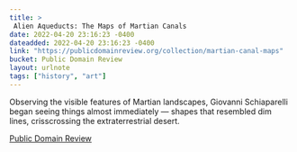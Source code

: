 ```yaml
---
title: > 
 Alien Aqueducts: The Maps of Martian Canals
date: 2022-04-20 23:16:23 -0400
dateadded: 2022-04-20 23:16:23 -0400
link: "https://publicdomainreview.org/collection/martian-canal-maps"
bucket: Public Domain Review
layout: urlnote
tags: ["history", "art"]
--- 
```

Observing the visible features of Martian landscapes, Giovanni Schiaparelli began seeing things almost immediately — shapes that resembled dim lines, crisscrossing the extraterrestrial desert. 
 <!-- end excerpt --> 
<div class='bucket'><a class='internal-link' href='/buckets/public-domain-review'>Public Domain Review</a></div> 
